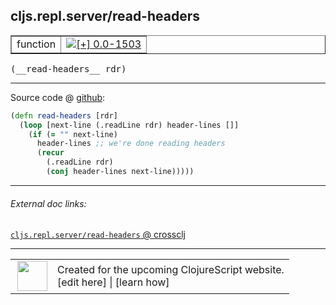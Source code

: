 ## cljs.repl.server/read-headers



 <table border="1">
<tr>
<td>function</td>
<td><a href="https://github.com/cljsinfo/cljs-api-docs/tree/0.0-1503"><img valign="middle" alt="[+] 0.0-1503" title="Added in 0.0-1503" src="https://img.shields.io/badge/+-0.0--1503-lightgrey.svg"></a> </td>
</tr>
</table>


 <samp>
(__read-headers__ rdr)<br>
</samp>

---







Source code @ [github](https://github.com/clojure/clojurescript/blob/r3191/src/clj/cljs/repl/server.clj#L66-L72):

```clj
(defn read-headers [rdr]
  (loop [next-line (.readLine rdr) header-lines []]
    (if (= "" next-line)
      header-lines ;; we're done reading headers
      (recur
        (.readLine rdr)
        (conj header-lines next-line)))))
```

<!--
Repo - tag - source tree - lines:

 <pre>
clojurescript @ r3191
└── src
    └── clj
        └── cljs
            └── repl
                └── <ins>[server.clj:66-72](https://github.com/clojure/clojurescript/blob/r3191/src/clj/cljs/repl/server.clj#L66-L72)</ins>
</pre>

-->

---



###### External doc links:

[`cljs.repl.server/read-headers` @ crossclj](http://crossclj.info/fun/cljs.repl.server/read-headers.html)<br>

---

 <table>
<tr><td>
<img valign="middle" align="right" width="48px" src="http://i.imgur.com/Hi20huC.png">
</td><td>
Created for the upcoming ClojureScript website.<br>
[edit here] | [learn how]
</td></tr></table>

[edit here]:https://github.com/cljsinfo/cljs-api-docs/blob/master/cljsdoc/cljs.repl.server/read-headers.cljsdoc
[learn how]:https://github.com/cljsinfo/cljs-api-docs/wiki/cljsdoc-files

<!--

This information was too distracting to show to readers, but I'll leave it
commented here since it is helpful to:

- pretty-print the data used to generate this document
- and show how to retrieve that data



The API data for this symbol:

```clj
{:ns "cljs.repl.server",
 :name "read-headers",
 :type "function",
 :signature ["[rdr]"],
 :source {:code "(defn read-headers [rdr]\n  (loop [next-line (.readLine rdr) header-lines []]\n    (if (= \"\" next-line)\n      header-lines ;; we're done reading headers\n      (recur\n        (.readLine rdr)\n        (conj header-lines next-line)))))",
          :title "Source code",
          :repo "clojurescript",
          :tag "r3191",
          :filename "src/clj/cljs/repl/server.clj",
          :lines [66 72]},
 :full-name "cljs.repl.server/read-headers",
 :full-name-encode "cljs.repl.server/read-headers",
 :history [["+" "0.0-1503"]]}

```

Retrieve the API data for this symbol:

```clj
;; from Clojure REPL
(require '[clojure.edn :as edn])
(-> (slurp "https://raw.githubusercontent.com/cljsinfo/cljs-api-docs/catalog/cljs-api.edn")
    (edn/read-string)
    (get-in [:symbols "cljs.repl.server/read-headers"]))
```

-->
